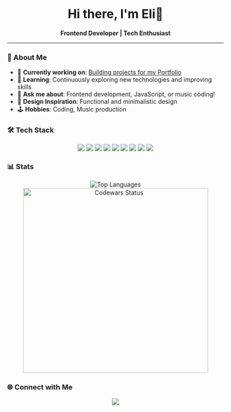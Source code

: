 <h1 align="center">Hi there, I'm Eli👋</h1>
<p align="center">
  <strong>Frontend Developer | Tech Enthusiast</strong>
</p>

---
### 🌟 About Me

- 🔭 **Currently working on**: [ Building projects for my Portfolio](https://yourprojectlink.com](https://eliqarayev.vercel.app/))
- 🌱 **Learning**: Continuously exploring new technologies and improving skills
- 💬 **Ask me about**: Frontend development, JavaScript, or music coding!
- 🎨 **Design Inspiration**: Functional and minimalistic design
- 🕹️ **Hobbies**: Coding, Music production

### 🛠️ Tech Stack

<p align="center">
  <img src = "https://img.shields.io/badge/html-gray?logo=html5"/>
  <img src = "https://img.shields.io/badge/css-gray?logo=css3"/>
  <img src = "https://img.shields.io/badge/bootstrap-gray?logo=bootstrap"/>
  <img src = "https://img.shields.io/badge/tailwind-gray?logo=tailwindcss"/>
  <img src="https://img.shields.io/badge/javascript-gray?logo=javascript">
  <img src="https://img.shields.io/badge/typescript-gray?logo=typescript">
  <img src="https://img.shields.io/badge/react.js-gray?logo=react">
  <img src="https://img.shields.io/badge/next.js-gray?logo=next.js">
  <img src="https://img.shields.io/badge/svelte-gray?logo=svelte">
</p>


### 📊 Stats

<p align="center">
  <img src="https://github-readme-stats.vercel.app/api/top-langs/?username=rhy6x&layout=compact&theme=radical" alt="Top Languages">
  <img src = "https://github.r2v.ch/codewars?user=rhy6x&theme=gradient_midnight_puple" width="430px"  alt="Codewars Status"/>
</p>

### 🌐 Connect with Me

<p align="center">
  <a href="https://www.linkedin.com/in/eli-qarayev"><img src="https://img.shields.io/badge/LinkedIn-%230A66C2?style=flat&logo=linkedin"></a>
</p>





